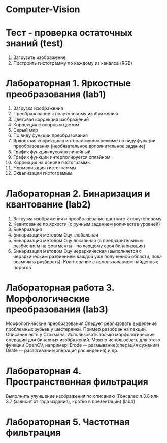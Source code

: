 # Computer-Vision

# Тест - проверка остаточных знаний (test)
1. Загрузить изображение
2. Построить гистограмму по каждому из каналов (RGB)

# Лабораторная 1. Яркостные преобразования (lab1)
1. Загрузка изображения
2. Преобразование к полутоновому изображению
3. Цветовая коррекция изображений
  1. Коррекция с опорным цветом
  2. Серый мир
  3. По виду функции преобразования
4. Яркостная коррекция в интерактивном режиме по виду функции преобразования (необязательное дополнительное задание)
  1. График функции кусочно линейный
  2. График функции интерполируется сплайном
5. Коррекция на основе гистограммы
  1. Нормализация гистограммы
  2. Эквализация гистограммы

# Лабораторная 2. Бинаризация и квантование (lab2)
1. Загрузка изображения и преобразование цветного к полутоновому
2. Квантование по яркости (с ручным заданием количества уровней)
3. Бинаризация
  1. Бинаризация методом Оцу глобальная
  2. Бинаризация методом Оцу локальная (с предварительным разбиением на фрагменты - по каждому своя бинаризация)
  3. Бинаризация методом Оцу иерархическая (выполняется с иерархическим разбиением каждой уже полученной  области, пока возможно разбивать). Квантование с использованием найденных порогов

# Лабораторная работа 3. Морфологические преобразования (lab3)

Морфологические преобразования
Следует реализовать выделение проблемных зубьев у шестеренки. Пример разобран на лекции.
Описание есть у Стокмана.
Использовать только морфологические операции для бинарных изображений.
Можно использовать для этого функции OpenCV, например:
Erode -- размывание(операция сужения) 
Dilate -- растягивание(операция расширения)
и др.

# Лабораторная 4. Пространственная фильтрация

Выполнить улучшение изображения по описанию (Гонсалес п.3.8 или 3.7 (зависит от года издания), кратко в презентации) (lab4)

# Лабораторная 5. Частотная фильтрация

